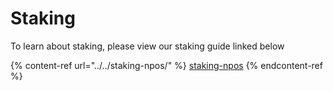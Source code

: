 # Staking

To learn about staking, please view our staking guide linked below

{% content-ref url="../../staking-npos/" %}
[staking-npos](../../staking-npos/)
{% endcontent-ref %}

